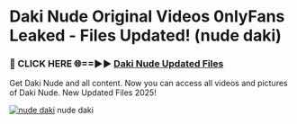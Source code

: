 # Daki Nude Original Videos 0nlyFans Leaked - Files Updated! (nude daki)

<h3>🔴 CLICK HERE 🌐==►► <a href="https://tinyurl.com/2p9ay9w9" rel="nofollow">Daki Nude Updated Files</a></h3>

Get Daki Nude and all content. Now you can access all videos and pictures of Daki Nude. New Updated Files 2025!

[![nude daki](https://i.imgur.com/KQgVmj3.gif)](https://tinyurl.com/2p9ay9w9)
nude daki